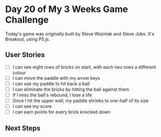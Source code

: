 # Day 20 of My 3 Weeks Game Challenge

Today's game was originally built by Steve Wozniak and Steve Jobs. It's Breakout, using P5.js.

## User Stories

- [ ] I can see eight rows of bricks on start, with each two rows a different colour
- [ ] I can move the paddle with my arrow keys
- [ ] I can use my paddle to hit back a ball
- [ ] I can eliminate the bricks by hitting the ball against them
- [ ] If I miss the ball's rebound, I lose a life
- [ ] Once I hit the upper wall, my paddle shrinks to one-half of its size
- [ ] I can see my score
- [ ] I can earn points for every brick knocked down

## Next Steps
